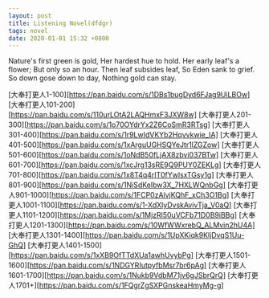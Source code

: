 ```yaml
---
layout: post
title: Listening Novel(dfdgr)
tags: novel
date: 2020-01-01 15:32 +0800
---
```

Nature's first green is gold,
Her hardest hue to hold.
Her early leaf's a flower;
But only so an hour.
Then leaf subsides leaf,
So Eden sank to grief.
So down gose down to day,
Nothing gold can stay.

[大奉打更人1-100][https://pan.baidu.com/s/1DBs1bugDyd6FJag9UiLBOw]
[大奉打更人101-200][https://pan.baidu.com/s/110urLOtA2LAQHmxF3JXW8w]
[大奉打更人201-300][https://pan.baidu.com/s/1o70OYdrYx2Z6CoSmR3RTsg]
[大奉打更人301-400][https://pan.baidu.com/s/1r9LwIdVKYb2Hqvvkwie_IA]
[大奉打更人401-500][https://pan.baidu.com/s/1xArguUGHSQYeJtr1lZGZow]
[大奉打更人501-600][https://pan.baidu.com/s/1oNdB50fLjAX8zbvi037BTw]
[大奉打更人601-700][https://pan.baidu.com/s/1xcJrg13sRE9Q9PUY0ZEKLg]
[大奉打更人701-800][https://pan.baidu.com/s/1x8T4q4rIT0fYwlsxTGsy1g]
[大奉打更人801-900][https://pan.baidu.com/s/1NiSdKelbw3X_7HXLWQnbGg]
[大奉打更人901-1000][https://pan.baidu.com/s/1FCP0zAlvjKQhF_xCh3O1Bg]
[大奉打更人1001-1100][https://pan.baidu.com/s/1-XdXlyDvskAvivTja_V0aQ]
[大奉打更人1101-1200][https://pan.baidu.com/s/1MjzRl50uVCFb71D0B9iBBg]
[大奉打更人1201-1300][https://pan.baidu.com/s/10WfWWxrebQ_ALMvin2hU4A]
[大奉打更人1301-1400][https://pan.baidu.com/s/1UpXKiqk9KljDvqS1Uu-GhQ]
[大奉打更人1401-1500][https://pan.baidu.com/s/1xXB9OfTTdXUa1awhUvybPg]
[大奉打更人1501-1600][https://pan.baidu.com/s/1NDGYRIutpyfbMsr7br6pAg]
[大奉打更人1601-1700][https://pan.baidu.com/s/1Nukb9VdbM71jv6gJSbrQrQ]
[大奉打更人1701+][https://pan.baidu.com/s/1FQgrZgSXPGnskeaHmyMg-g]